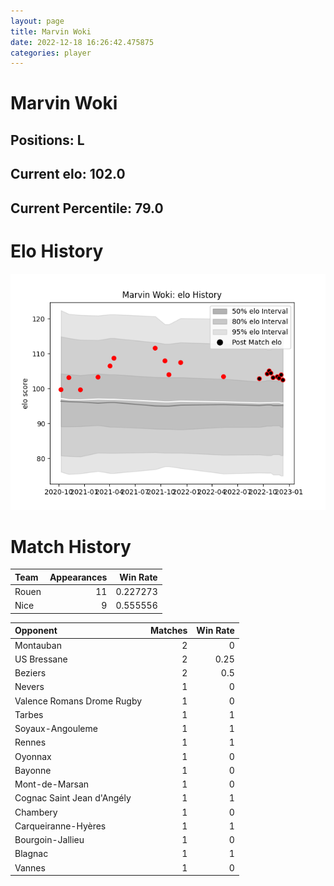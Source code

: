 ```yaml
---  
layout: page  
title: Marvin Woki  
date: 2022-12-18 16:26:42.475875  
categories: player  
---
```

# Marvin Woki

## Positions: L

## Current elo: 102.0

## Current Percentile: 79.0

# Elo History


![elo history](history_MarvinWoki.png)
# Match History


| Team   |   Appearances |   Win Rate |
|:-------|--------------:|-----------:|
| Rouen  |            11 |   0.227273 |
| Nice   |             9 |   0.555556 |

| Opponent                   |   Matches |   Win Rate |
|:---------------------------|----------:|-----------:|
| Montauban                  |         2 |       0    |
| US Bressane                |         2 |       0.25 |
| Beziers                    |         2 |       0.5  |
| Nevers                     |         1 |       0    |
| Valence Romans Drome Rugby |         1 |       0    |
| Tarbes                     |         1 |       1    |
| Soyaux-Angouleme           |         1 |       1    |
| Rennes                     |         1 |       1    |
| Oyonnax                    |         1 |       0    |
| Bayonne                    |         1 |       0    |
| Mont-de-Marsan             |         1 |       0    |
| Cognac Saint Jean d'Angély |         1 |       1    |
| Chambery                   |         1 |       0    |
| Carqueiranne-Hyères        |         1 |       1    |
| Bourgoin-Jallieu           |         1 |       0    |
| Blagnac                    |         1 |       1    |
| Vannes                     |         1 |       0    |